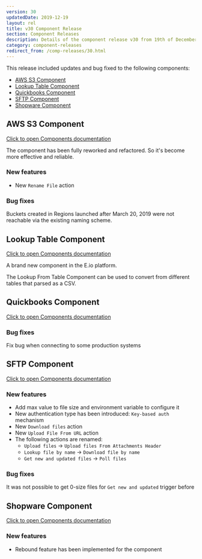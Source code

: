 ```yaml
---
version: 30
updatedDate: 2019-12-19
layout: rel
title: v30 Component Release
section: Component Releases
description: Details of the component release v30 from 19th of December 2019
category: component-releases
redirect_from: /comp-releases/30.html
---
```


This release included updates and bug fixed to the following components:

*   [AWS S3 Component](#aws-s3-component)
*   [Lookup Table Component](#lookup-table-component)
*   [Quickbooks Component](#quickbooks-component)
*   [SFTP Component](#sftp-component)
*   [Shopware Component](#shopware-component)

## AWS S3 Component

[Click to open Components documentation](/components/aws-s3/)

The component has been fully reworked and refactored. So it's become more effective and reliable.

### New features

* New `Rename File` action

### Bug fixes

Buckets created in Regions launched after March 20, 2019 were not reachable via the existing naming scheme.

## Lookup Table Component

[Click to open Components documentation](/components/lookup-table/)

A brand new component in the E.io platform.

The Lookup From Table Component can be used to convert from different tables that parsed as a CSV.

## Quickbooks Component

[Click to open Components documentation](/components/quickbooks/)

### Bug fixes

Fix bug when connecting to some production systems

## SFTP Component

[Click to open Components documentation](/components/sftp/)

### New features

* Add max value to file size and environment variable to configure it
* New authentication type has been introduced: `Key-based auth` mechanism
* New `Download files` action
* New `Upload File From URL` action
* The following actions are renamed:
  - `Upload files` -> `Upload files From Attachments Header`
  - `Lookup file by name` -> `Download file by name`
  - `Get new and updated files` -> `Poll files`

### Bug fixes

It was not possible to get 0-size files for `Get new and updated` trigger before

## Shopware Component

[Click to open Components documentation](/components/shopware/)

### New features

* Rebound feature has been implemented for the component

